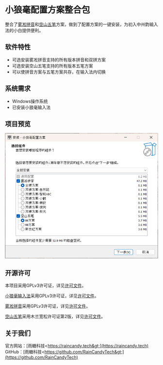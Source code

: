﻿# 小狼毫配置方案整合包

整合了[雾凇拼音](https://github.com/iDvel/rime-ice)和[空山五笔](https://github.com/mrshiqiqi/rime-wubi)方案，做到了配置方案的一键安装，为初入中州韵输入法的小白提供便利。

## 软件特性

- 可选安装雾凇拼音支持的所有版本拼音和双拼方案
- 可选安装空山五笔支持的所有版本五笔方案
- 可以使拼音方案与五笔方案共存，在输入法内切换

## 系统需求

- Windows操作系统
- 已安装小狼毫输入法

## 项目预览

![Preview1](Previews/Preview1.png)

## 开源许可

本项目采用GPLv3许可证，详见[许可文件](LICENSE.md)。

[小狼毫输入法](https://github.com/rime/weasel)采用GPLv3许可证，详见[许可文件](LICENSE.md)。

[雾凇拼音](https://github.com/iDvel/rime-ice)采用GPLv3许可证，详见[许可文件](LICENSE.md)。

[空山五笔](https://github.com/mrshiqiqi/rime-wubi)采用木兰宽松许可证第2版，详见[许可文件](LICENSE-MULAN.md)。

## 关于我们

官方网站：[雨糖科技&lt;https://raincandy.tech&gt;](https://raincandy.tech)  
GitHub：[雨糖科技&lt;https://github.com/RainCandyTech&gt;](https://github.com/RainCandyTech)
